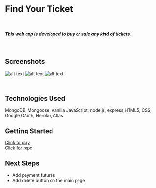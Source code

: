 # Find Your Ticket
​
##### This web app is developed to buy or sale any kind of tickets. 
​
## Screenshots
​![alt text](https://i.imgur.com/lAZpz8n.jpg "Logo Title Text 1")
​![alt text](https://i.imgur.com/qFJ4AFI.jpg "Logo Title Text 1")
​![alt text](https://i.imgur.com/kUNHEiT.jpg "Logo Title Text 1")

​
## Technologies Used
MongoDB, Mongoose, Vanilla JavaScript, node.js, express,HTML5, CSS, Google OAuth, Heroku, Atlas
​
## Getting Started

​[Click to play](https://find-your-event.herokuapp.com/) <br>
​[Click for repo](https://https://github.com/Amir9499-99/Find-Your-Event/)

## Next Steps
- Add payment futures
- Add delete button on the main page
